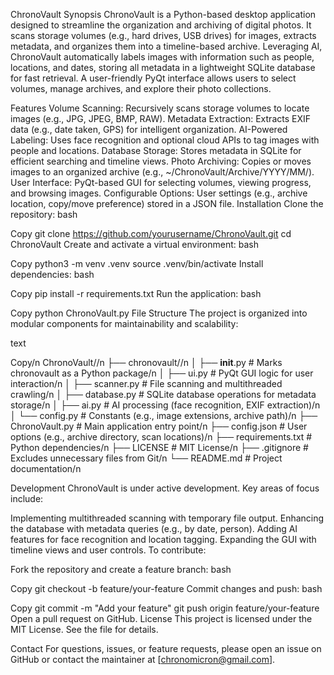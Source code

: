 ChronoVault
Synopsis
ChronoVault is a Python-based desktop application designed to streamline the organization and archiving of digital photos. It scans storage volumes (e.g., hard drives, USB drives) for images, extracts metadata, and organizes them into a timeline-based archive. Leveraging AI, ChronoVault automatically labels images with information such as people, locations, and dates, storing all metadata in a lightweight SQLite database for fast retrieval. A user-friendly PyQt interface allows users to select volumes, manage archives, and explore their photo collections.

Features
Volume Scanning: Recursively scans storage volumes to locate images (e.g., JPG, JPEG, BMP, RAW).
Metadata Extraction: Extracts EXIF data (e.g., date taken, GPS) for intelligent organization.
AI-Powered Labeling: Uses face recognition and optional cloud APIs to tag images with people and locations.
Database Storage: Stores metadata in SQLite for efficient searching and timeline views.
Photo Archiving: Copies or moves images to an organized archive (e.g., ~/ChronoVault/Archive/YYYY/MM/).
User Interface: PyQt-based GUI for selecting volumes, viewing progress, and browsing images.
Configurable Options: User settings (e.g., archive location, copy/move preference) stored in a JSON file.
Installation
Clone the repository:
bash

Copy
git clone https://github.com/yourusername/ChronoVault.git
cd ChronoVault
Create and activate a virtual environment:
bash

Copy
python3 -m venv .venv
source .venv/bin/activate
Install dependencies:
bash

Copy
pip install -r requirements.txt
Run the application:
bash

Copy
python ChronoVault.py
File Structure
The project is organized into modular components for maintainability and scalability:

text

Copy/n
ChronoVault//n
├── chronovault//n
│   ├── __init__.py             # Marks chronovault as a Python package/n
│   ├── ui.py                  # PyQt GUI logic for user interaction/n
│   ├── scanner.py            # File scanning and multithreaded crawling/n
│   ├── database.py           # SQLite database operations for metadata storage/n
│   ├── ai.py                 # AI processing (face recognition, EXIF extraction)/n
│   └── config.py             # Constants (e.g., image extensions, archive path)/n
├── ChronoVault.py            # Main application entry point/n
├── config.json               # User options (e.g., archive directory, scan locations)/n
├── requirements.txt          # Python dependencies/n
├── LICENSE                   # MIT License/n
├── .gitignore                # Excludes unnecessary files from Git/n
└── README.md                 # Project documentation/n

Development
ChronoVault is under active development. Key areas of focus include:

Implementing multithreaded scanning with temporary file output.
Enhancing the database with metadata queries (e.g., by date, person).
Adding AI features for face recognition and location tagging.
Expanding the GUI with timeline views and user controls.
To contribute:

Fork the repository and create a feature branch:
bash

Copy
git checkout -b feature/your-feature
Commit changes and push:
bash

Copy
git commit -m "Add your feature"
git push origin feature/your-feature
Open a pull request on GitHub.
License
This project is licensed under the MIT License. See the  file for details.

Contact
For questions, issues, or feature requests, please open an issue on GitHub or contact the maintainer at [chronomicron@gmail.com].

